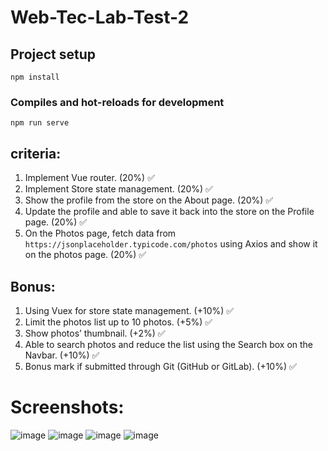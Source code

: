 # Web-Tec-Lab-Test-2

## Project setup
```
npm install
```

### Compiles and hot-reloads for development
```
npm run serve
```
## criteria:
1. Implement Vue router. (20%) ✅
2. Implement Store state management. (20%) ✅
3. Show the profile from the store on the About page. (20%) ✅
4. Update the profile and able to save it back into the store on the Profile page. (20%) ✅
5. On the Photos page, fetch data from `https://jsonplaceholder.typicode.com/photos` using Axios and show it on the photos page. (20%) ✅

## Bonus:
1. Using Vuex for store state management. (+10%) ✅
2. Limit the photos list up to 10 photos. (+5%) ✅
3. Show photos’ thumbnail. (+2%) ✅
4. Able to search photos and reduce the list using the Search box on the Navbar. (+10%) ✅
5. Bonus mark if submitted through Git (GitHub or GitLab). (+10%) ✅

# Screenshots:
![image](https://github.com/Loai-AL-Sabahi/Web-Tec-Lab-Test-2/assets/94771355/943ea165-b8d3-4930-b6c2-d3cd314923b2)
![image](https://github.com/Loai-AL-Sabahi/Web-Tec-Lab-Test-2/assets/94771355/31385843-a618-45d3-8413-0ba97ac5114a)
![image](https://github.com/Loai-AL-Sabahi/Web-Tec-Lab-Test-2/assets/94771355/68f0dec2-aa5e-4b0c-8f5b-3298cf25a9ca)
![image](https://github.com/Loai-AL-Sabahi/Web-Tec-Lab-Test-2/assets/94771355/dd35dfcc-06ce-4fa2-a6a9-f16bfceae33f)




